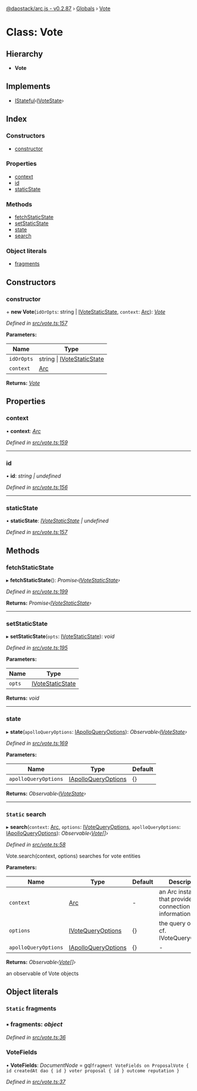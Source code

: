 [@daostack/arc.js - v0.2.87](../README.md) › [Globals](../globals.md) › [Vote](vote.md)

# Class: Vote

## Hierarchy

* **Vote**

## Implements

* [IStateful](../interfaces/istateful.md)‹[IVoteState](../interfaces/ivotestate.md)›

## Index

### Constructors

* [constructor](vote.md#constructor)

### Properties

* [context](vote.md#context)
* [id](vote.md#id)
* [staticState](vote.md#staticstate)

### Methods

* [fetchStaticState](vote.md#fetchstaticstate)
* [setStaticState](vote.md#setstaticstate)
* [state](vote.md#state)
* [search](vote.md#static-search)

### Object literals

* [fragments](vote.md#static-fragments)

## Constructors

###  constructor

\+ **new Vote**(`idOrOpts`: string | [IVoteStaticState](../interfaces/ivotestaticstate.md), `context`: [Arc](arc.md)): *[Vote](vote.md)*

*Defined in [src/vote.ts:157](https://github.com/daostack/alchemy-monorepo/blob/6a18bc5/packages/arc.js/src/vote.ts#L157)*

**Parameters:**

Name | Type |
------ | ------ |
`idOrOpts` | string &#124; [IVoteStaticState](../interfaces/ivotestaticstate.md) |
`context` | [Arc](arc.md) |

**Returns:** *[Vote](vote.md)*

## Properties

###  context

• **context**: *[Arc](arc.md)*

*Defined in [src/vote.ts:159](https://github.com/daostack/alchemy-monorepo/blob/6a18bc5/packages/arc.js/src/vote.ts#L159)*

___

###  id

• **id**: *string | undefined*

*Defined in [src/vote.ts:156](https://github.com/daostack/alchemy-monorepo/blob/6a18bc5/packages/arc.js/src/vote.ts#L156)*

___

###  staticState

• **staticState**: *[IVoteStaticState](../interfaces/ivotestaticstate.md) | undefined*

*Defined in [src/vote.ts:157](https://github.com/daostack/alchemy-monorepo/blob/6a18bc5/packages/arc.js/src/vote.ts#L157)*

## Methods

###  fetchStaticState

▸ **fetchStaticState**(): *Promise‹[IVoteStaticState](../interfaces/ivotestaticstate.md)›*

*Defined in [src/vote.ts:199](https://github.com/daostack/alchemy-monorepo/blob/6a18bc5/packages/arc.js/src/vote.ts#L199)*

**Returns:** *Promise‹[IVoteStaticState](../interfaces/ivotestaticstate.md)›*

___

###  setStaticState

▸ **setStaticState**(`opts`: [IVoteStaticState](../interfaces/ivotestaticstate.md)): *void*

*Defined in [src/vote.ts:195](https://github.com/daostack/alchemy-monorepo/blob/6a18bc5/packages/arc.js/src/vote.ts#L195)*

**Parameters:**

Name | Type |
------ | ------ |
`opts` | [IVoteStaticState](../interfaces/ivotestaticstate.md) |

**Returns:** *void*

___

###  state

▸ **state**(`apolloQueryOptions`: [IApolloQueryOptions](../interfaces/iapolloqueryoptions.md)): *Observable‹[IVoteState](../interfaces/ivotestate.md)›*

*Defined in [src/vote.ts:169](https://github.com/daostack/alchemy-monorepo/blob/6a18bc5/packages/arc.js/src/vote.ts#L169)*

**Parameters:**

Name | Type | Default |
------ | ------ | ------ |
`apolloQueryOptions` | [IApolloQueryOptions](../interfaces/iapolloqueryoptions.md) |  {} |

**Returns:** *Observable‹[IVoteState](../interfaces/ivotestate.md)›*

___

### `Static` search

▸ **search**(`context`: [Arc](arc.md), `options`: [IVoteQueryOptions](../interfaces/ivotequeryoptions.md), `apolloQueryOptions`: [IApolloQueryOptions](../interfaces/iapolloqueryoptions.md)): *Observable‹[Vote](vote.md)[]›*

*Defined in [src/vote.ts:58](https://github.com/daostack/alchemy-monorepo/blob/6a18bc5/packages/arc.js/src/vote.ts#L58)*

Vote.search(context, options) searches for vote entities

**Parameters:**

Name | Type | Default | Description |
------ | ------ | ------ | ------ |
`context` | [Arc](arc.md) | - | an Arc instance that provides connection information |
`options` | [IVoteQueryOptions](../interfaces/ivotequeryoptions.md) |  {} | the query options, cf. IVoteQueryOptions |
`apolloQueryOptions` | [IApolloQueryOptions](../interfaces/iapolloqueryoptions.md) |  {} | - |

**Returns:** *Observable‹[Vote](vote.md)[]›*

an observable of Vote objects

## Object literals

### `Static` fragments

### ▪ **fragments**: *object*

*Defined in [src/vote.ts:36](https://github.com/daostack/alchemy-monorepo/blob/6a18bc5/packages/arc.js/src/vote.ts#L36)*

###  VoteFields

• **VoteFields**: *DocumentNode* =  gql`fragment VoteFields on ProposalVote {
      id
      createdAt
      dao {
        id
      }
      voter
      proposal {
        id
      }
      outcome
      reputation
    }`

*Defined in [src/vote.ts:37](https://github.com/daostack/alchemy-monorepo/blob/6a18bc5/packages/arc.js/src/vote.ts#L37)*
